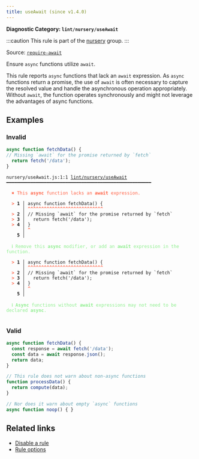 ```yaml
---
title: useAwait (since v1.4.0)
---
```


**Diagnostic Category: `lint/nursery/useAwait`**

:::caution
This rule is part of the [nursery](/linter/rules/#nursery) group.
:::

Source: <a href="https://eslint.org/docs/latest/rules/require-await" target="_blank"><code>require-await</code></a>

Ensure `async` functions utilize `await`.

This rule reports `async` functions that lack an `await` expression. As `async`
functions return a promise, the use of `await` is often necessary to capture the
resolved value and handle the asynchronous operation appropriately. Without `await`,
the function operates synchronously and might not leverage the advantages of async
functions.

## Examples

### Invalid

```jsx
async function fetchData() {
// Missing `await` for the promise returned by `fetch`
  return fetch('/data');
}
```

<pre class="language-text"><code class="language-text">nursery/useAwait.js:1:1 <a href="https://biomejs.dev/linter/rules/use-await">lint/nursery/useAwait</a> ━━━━━━━━━━━━━━━━━━━━━━━━━━━━━━━━━━━━━━━━━━━━━━━━━━━━━━

<strong><span style="color: Tomato;">  </span></strong><strong><span style="color: Tomato;">✖</span></strong> <span style="color: Tomato;">This </span><span style="color: Tomato;"><strong>async</strong></span><span style="color: Tomato;"> function lacks an </span><span style="color: Tomato;"><strong>await</strong></span><span style="color: Tomato;"> expression.</span>
  
<strong><span style="color: Tomato;">  </span></strong><strong><span style="color: Tomato;">&gt;</span></strong> <strong>1 │ </strong>async function fetchData() {
   <strong>   │ </strong><strong><span style="color: Tomato;">^</span></strong><strong><span style="color: Tomato;">^</span></strong><strong><span style="color: Tomato;">^</span></strong><strong><span style="color: Tomato;">^</span></strong><strong><span style="color: Tomato;">^</span></strong><strong><span style="color: Tomato;">^</span></strong><strong><span style="color: Tomato;">^</span></strong><strong><span style="color: Tomato;">^</span></strong><strong><span style="color: Tomato;">^</span></strong><strong><span style="color: Tomato;">^</span></strong><strong><span style="color: Tomato;">^</span></strong><strong><span style="color: Tomato;">^</span></strong><strong><span style="color: Tomato;">^</span></strong><strong><span style="color: Tomato;">^</span></strong><strong><span style="color: Tomato;">^</span></strong><strong><span style="color: Tomato;">^</span></strong><strong><span style="color: Tomato;">^</span></strong><strong><span style="color: Tomato;">^</span></strong><strong><span style="color: Tomato;">^</span></strong><strong><span style="color: Tomato;">^</span></strong><strong><span style="color: Tomato;">^</span></strong><strong><span style="color: Tomato;">^</span></strong><strong><span style="color: Tomato;">^</span></strong><strong><span style="color: Tomato;">^</span></strong><strong><span style="color: Tomato;">^</span></strong><strong><span style="color: Tomato;">^</span></strong><strong><span style="color: Tomato;">^</span></strong><strong><span style="color: Tomato;">^</span></strong>
<strong><span style="color: Tomato;">  </span></strong><strong><span style="color: Tomato;">&gt;</span></strong> <strong>2 │ </strong>// Missing `await` for the promise returned by `fetch`
<strong><span style="color: Tomato;">  </span></strong><strong><span style="color: Tomato;">&gt;</span></strong> <strong>3 │ </strong>  return fetch('/data');
<strong><span style="color: Tomato;">  </span></strong><strong><span style="color: Tomato;">&gt;</span></strong> <strong>4 │ </strong>}
   <strong>   │ </strong><strong><span style="color: Tomato;">^</span></strong>
    <strong>5 │ </strong>
  
<strong><span style="color: lightgreen;">  </span></strong><strong><span style="color: lightgreen;">ℹ</span></strong> <span style="color: lightgreen;">Remove this </span><span style="color: lightgreen;"><strong>async</strong></span><span style="color: lightgreen;"> modifier, or add an </span><span style="color: lightgreen;"><strong>await</strong></span><span style="color: lightgreen;"> expression in the function.</span>
  
<strong><span style="color: Tomato;">  </span></strong><strong><span style="color: Tomato;">&gt;</span></strong> <strong>1 │ </strong>async function fetchData() {
   <strong>   │ </strong><strong><span style="color: Tomato;">^</span></strong><strong><span style="color: Tomato;">^</span></strong><strong><span style="color: Tomato;">^</span></strong><strong><span style="color: Tomato;">^</span></strong><strong><span style="color: Tomato;">^</span></strong><strong><span style="color: Tomato;">^</span></strong><strong><span style="color: Tomato;">^</span></strong><strong><span style="color: Tomato;">^</span></strong><strong><span style="color: Tomato;">^</span></strong><strong><span style="color: Tomato;">^</span></strong><strong><span style="color: Tomato;">^</span></strong><strong><span style="color: Tomato;">^</span></strong><strong><span style="color: Tomato;">^</span></strong><strong><span style="color: Tomato;">^</span></strong><strong><span style="color: Tomato;">^</span></strong><strong><span style="color: Tomato;">^</span></strong><strong><span style="color: Tomato;">^</span></strong><strong><span style="color: Tomato;">^</span></strong><strong><span style="color: Tomato;">^</span></strong><strong><span style="color: Tomato;">^</span></strong><strong><span style="color: Tomato;">^</span></strong><strong><span style="color: Tomato;">^</span></strong><strong><span style="color: Tomato;">^</span></strong><strong><span style="color: Tomato;">^</span></strong><strong><span style="color: Tomato;">^</span></strong><strong><span style="color: Tomato;">^</span></strong><strong><span style="color: Tomato;">^</span></strong><strong><span style="color: Tomato;">^</span></strong>
<strong><span style="color: Tomato;">  </span></strong><strong><span style="color: Tomato;">&gt;</span></strong> <strong>2 │ </strong>// Missing `await` for the promise returned by `fetch`
<strong><span style="color: Tomato;">  </span></strong><strong><span style="color: Tomato;">&gt;</span></strong> <strong>3 │ </strong>  return fetch('/data');
<strong><span style="color: Tomato;">  </span></strong><strong><span style="color: Tomato;">&gt;</span></strong> <strong>4 │ </strong>}
   <strong>   │ </strong><strong><span style="color: Tomato;">^</span></strong>
    <strong>5 │ </strong>
  
<strong><span style="color: lightgreen;">  </span></strong><strong><span style="color: lightgreen;">ℹ</span></strong> <span style="color: lightgreen;"><strong>Async</strong></span><span style="color: lightgreen;"> functions without </span><span style="color: lightgreen;"><strong>await</strong></span><span style="color: lightgreen;"> expressions may not need to be declared </span><span style="color: lightgreen;"><strong>async</strong></span><span style="color: lightgreen;">.</span>
  
</code></pre>

### Valid

```jsx
async function fetchData() {
  const response = await fetch('/data');
  const data = await response.json();
  return data;
}

// This rule does not warn about non-async functions
function processData() {
  return compute(data);
}

// Nor does it warn about empty `async` functions
async function noop() { }
```

## Related links

- [Disable a rule](/linter/#disable-a-lint-rule)
- [Rule options](/linter/#rule-options)
